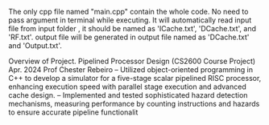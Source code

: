 The only cpp file named "main.cpp" contain the whole code.
No need to pass argument in terminal while executing.
It will automatically read input file from input folder , it should be named as 'ICache.txt', 'DCache.txt', and 'RF.txt'.
output file will be generated in output file named as 'DCache.txt' and 'Output.txt'.


Overview of Project.
Pipelined Processor Design (CS2600 Course Project) Apr. 2024
Prof Chester Rebeiro
– Utilized object-oriented programming in C++ to develop a simulator for a five-stage scalar pipelined RISC
processor, enhancing execution speed with parallel stage execution and advanced cache design.
– Implemented and tested sophisticated hazard detection mechanisms, measuring performance by counting
instructions and hazards to ensure accurate pipeline functionalit
